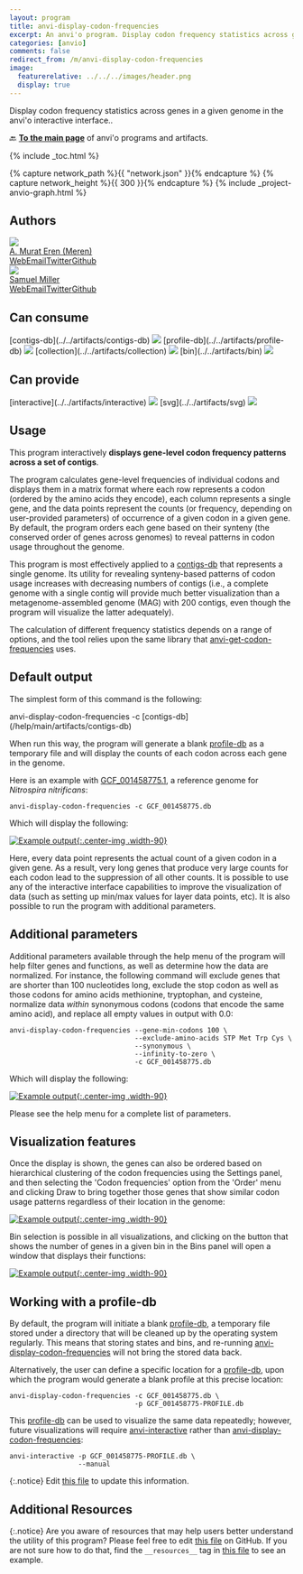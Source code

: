 ```yaml
---
layout: program
title: anvi-display-codon-frequencies
excerpt: An anvi'o program. Display codon frequency statistics across genes in a given genome in the anvi&#x27;o interactive interface.
categories: [anvio]
comments: false
redirect_from: /m/anvi-display-codon-frequencies
image:
  featurerelative: ../../../images/header.png
  display: true
---
```


Display codon frequency statistics across genes in a given genome in the anvi&#x27;o interactive interface..

🔙 **[To the main page](../../)** of anvi'o programs and artifacts.


{% include _toc.html %}
<div id="svg" class="subnetwork"></div>
{% capture network_path %}{{ "network.json" }}{% endcapture %}
{% capture network_height %}{{ 300 }}{% endcapture %}
{% include _project-anvio-graph.html %}


## Authors

<div class="anvio-person"><div class="anvio-person-info"><div class="anvio-person-photo"><img class="anvio-person-photo-img" src="../../images/authors/meren.jpg" /></div><div class="anvio-person-info-box"><a href="/people/meren" target="_blank"><span class="anvio-person-name">A. Murat Eren (Meren)</span></a><div class="anvio-person-social-box"><a href="http://merenlab.org" class="person-social" target="_blank"><i class="fa fa-fw fa-home"></i>Web</a><a href="mailto:a.murat.eren@gmail.com" class="person-social" target="_blank"><i class="fa fa-fw fa-envelope-square"></i>Email</a><a href="http://twitter.com/merenbey" class="person-social" target="_blank"><i class="fa fa-fw fa-twitter-square"></i>Twitter</a><a href="http://github.com/meren" class="person-social" target="_blank"><i class="fa fa-fw fa-github"></i>Github</a></div></div></div></div>

<div class="anvio-person"><div class="anvio-person-info"><div class="anvio-person-photo"><img class="anvio-person-photo-img" src="../../images/authors/semiller10.jpg" /></div><div class="anvio-person-info-box"><a href="/people/semiller10" target="_blank"><span class="anvio-person-name">Samuel Miller</span></a><div class="anvio-person-social-box"><a href="https://semiller10.github.io" class="person-social" target="_blank"><i class="fa fa-fw fa-home"></i>Web</a><a href="mailto:samuelmiller10@gmail.com" class="person-social" target="_blank"><i class="fa fa-fw fa-envelope-square"></i>Email</a><a href="http://twitter.com/smiller_science" class="person-social" target="_blank"><i class="fa fa-fw fa-twitter-square"></i>Twitter</a><a href="http://github.com/semiller10" class="person-social" target="_blank"><i class="fa fa-fw fa-github"></i>Github</a></div></div></div></div>



## Can consume


<p style="text-align: left" markdown="1"><span class="artifact-r">[contigs-db](../../artifacts/contigs-db) <img src="../../images/icons/DB.png" class="artifact-icon-mini" /></span> <span class="artifact-r">[profile-db](../../artifacts/profile-db) <img src="../../images/icons/DB.png" class="artifact-icon-mini" /></span> <span class="artifact-r">[collection](../../artifacts/collection) <img src="../../images/icons/COLLECTION.png" class="artifact-icon-mini" /></span> <span class="artifact-r">[bin](../../artifacts/bin) <img src="../../images/icons/BIN.png" class="artifact-icon-mini" /></span></p>


## Can provide


<p style="text-align: left" markdown="1"><span class="artifact-p">[interactive](../../artifacts/interactive) <img src="../../images/icons/DISPLAY.png" class="artifact-icon-mini" /></span> <span class="artifact-p">[svg](../../artifacts/svg) <img src="../../images/icons/SVG.png" class="artifact-icon-mini" /></span></p>


## Usage


This program interactively **displays gene-level codon frequency patterns across a set of contigs**.

The program calculates gene-level frequencies of individual codons and displays them in a matrix format where each row represents a codon (ordered by the amino acids they encode), each column represents a single gene, and the data points represent the counts (or frequency, depending on user-provided parameters) of occurrence of a given codon in a given gene. By default, the program orders each gene based on their synteny (the conserved order of genes across genomes) to reveal patterns in codon usage throughout the genome.

This program is most effectively applied to a <span class="artifact-n">[contigs-db](/help/main/artifacts/contigs-db)</span> that represents a single genome. Its utility for revealing synteny-based patterns of codon usage increases with decreasing numbers of contigs (i.e., a complete genome with a single contig will provide much better visualization than a metagenome-assembled genome (MAG) with 200 contigs, even though the program will visualize the latter adequately).

The calculation of different frequency statistics depends on a range of options, and the tool relies upon the same library that <span class="artifact-p">[anvi-get-codon-frequencies](/help/main/programs/anvi-get-codon-frequencies)</span> uses.

## Default output

The simplest form of this command is the following:

<div class="codeblock" markdown="1">
anvi&#45;display&#45;codon&#45;frequencies &#45;c <span class="artifact&#45;n">[contigs&#45;db](/help/main/artifacts/contigs&#45;db)</span>
</div>

When run this way, the program will generate a blank <span class="artifact-n">[profile-db](/help/main/artifacts/profile-db)</span> as a temporary file and will display the counts of each codon across each gene in the genome.

Here is an example with [GCF_001458775.1](https://www.ncbi.nlm.nih.gov/datasets/genome/GCF_001458775.1/), a reference genome for *Nitrospira nitrificans*:

```
anvi-display-codon-frequencies -c GCF_001458775.db
```

Which will display the following:

[![Example output](../../images/anvi-display-codon-frequencies-01.png){:.center-img .width-90}](../../images/anvi-display-codon-frequencies-01.png)

Here, every data point represents the actual count of a given codon in a given gene. As a result, very long genes that produce very large counts for each codon lead to the suppression of all other counts. It is possible to use any of the interactive interface capabilities to improve the visualization of data (such as setting up min/max values for layer data points, etc). It is also possible to run the program with additional parameters.

## Additional parameters

Additional parameters available through the help menu of the program will help filter genes and functions, as well as determine how the data are normalized. For instance, the following command will exclude genes that are shorter than 100 nucleotides long, exclude the stop codon as well as those codons for amino acids methionine, tryptophan, and cysteine, normalize data *within* synonymous codons (codons that encode the same amino acid), and replace all empty values in output with 0.0:

```
anvi-display-codon-frequencies --gene-min-codons 100 \
                               --exclude-amino-acids STP Met Trp Cys \
                               --synonymous \
                               --infinity-to-zero \
                               -c GCF_001458775.db
```

Which will display the following:

[![Example output](../../images/anvi-display-codon-frequencies-02.png){:.center-img .width-90}](../../images/anvi-display-codon-frequencies-02.png)

Please see the help menu for a complete list of parameters.

## Visualization features

Once the display is shown, the genes can also be ordered based on hierarchical clustering of the codon frequencies using the Settings panel, and then selecting the 'Codon frequencies' option from the 'Order' menu and clicking Draw to bring together those genes that show similar codon usage patterns regardless of their location in the genome:

[![Example output](../../images/anvi-display-codon-frequencies-03.png){:.center-img .width-90}](../../images/anvi-display-codon-frequencies-03.png)

Bin selection is possible in all visualizations, and clicking on the button that shows the number of genes in a given bin in the Bins panel will open a window that displays their functions:

[![Example output](../../images/anvi-display-codon-frequencies-04.png){:.center-img .width-90}](../../images/anvi-display-codon-frequencies-04.png)


## Working with a profile-db

By default, the program will initiate a blank <span class="artifact-n">[profile-db](/help/main/artifacts/profile-db)</span>, a temporary file stored under a directory that will be cleaned up by the operating system regularly. This means that storing states and bins, and re-running <span class="artifact-p">[anvi-display-codon-frequencies](/help/main/programs/anvi-display-codon-frequencies)</span> will not bring the stored data back.

Alternatively, the user can define a specific location for a <span class="artifact-n">[profile-db](/help/main/artifacts/profile-db)</span>, upon which the program would generate a blank profile at this precise location:

```
anvi-display-codon-frequencies -c GCF_001458775.db \
                               -p GCF_001458775-PROFILE.db
```

This <span class="artifact-n">[profile-db](/help/main/artifacts/profile-db)</span> can be used to visualize the same data repeatedly; however, future visualizations will require <span class="artifact-p">[anvi-interactive](/help/main/programs/anvi-interactive)</span> rather than <span class="artifact-p">[anvi-display-codon-frequencies](/help/main/programs/anvi-display-codon-frequencies)</span>:


```
anvi-interactive -p GCF_001458775-PROFILE.db \
                 --manual
```

{:.notice}
Edit [this file](https://github.com/merenlab/anvio/tree/master/anvio/docs/programs/anvi-display-codon-frequencies.md) to update this information.


## Additional Resources



{:.notice}
Are you aware of resources that may help users better understand the utility of this program? Please feel free to edit [this file](https://github.com/merenlab/anvio/tree/master/bin/anvi-display-codon-frequencies) on GitHub. If you are not sure how to do that, find the `__resources__` tag in [this file](https://github.com/merenlab/anvio/blob/master/bin/anvi-interactive) to see an example.
